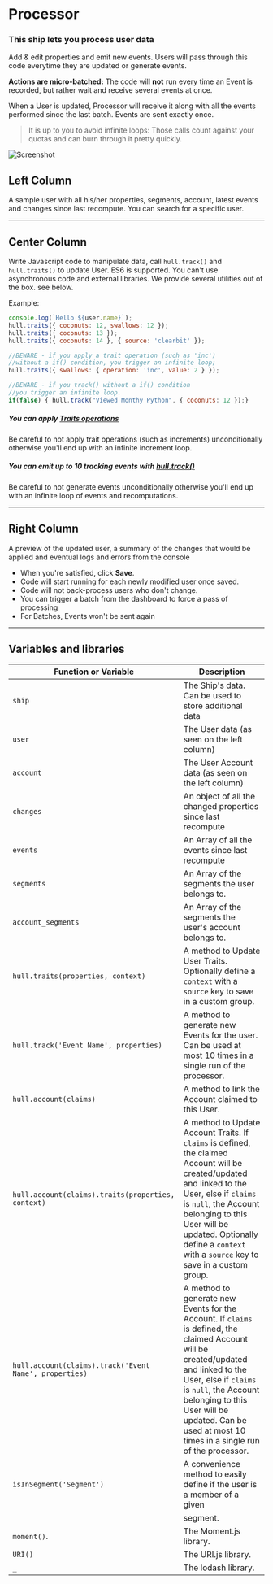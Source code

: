 # Processor

### This ship lets you process user data

Add & edit properties and emit new events. Users will pass through this code everytime they are updated or generate events.

**Actions are micro-batched:** The code will **not** run every time an Event is recorded, but rather wait and receive several events at once.

When a User is updated, Processor will receive it along with all the events performed since the last batch. Events are sent exactly once.

> It is up to you to avoid infinite loops: Those calls count against your quotas and can burn through it pretty quickly.

![Screenshot](screen.png)

## Left Column
A sample user with all his/her properties, segments, account, latest events and changes since last recompute. You can search for a specific user. 

---

## Center Column
Write Javascript code to manipulate data, call `hull.track()` and `hull.traits()` to update User. ES6 is supported. You can't use asynchronous code and external libraries. We provide several utilities out of the box. see below.

Example: 
```js
console.log(`Hello ${user.name}`);
hull.traits({ coconuts: 12, swallows: 12 });
hull.traits({ coconuts: 13 });
hull.traits({ coconuts: 14 }, { source: 'clearbit' });

//BEWARE - if you apply a trait operation (such as 'inc')
//without a if() condition, you trigger an infinite loop;
hull.traits({ swallows: { operation: 'inc', value: 2 } });

//BEWARE - if you track() without a if() condition
//you trigger an infinite loop.
if(false) { hull.track("Viewed Monthy Python", { coconuts: 12 });}
```

##### You can apply [Traits operations](https://github.com/hull/hull-node/blob/master/README.md#usertraitsproperties-context)
Be careful to not apply trait operations (such as increments) unconditionally otherwise you'll end up with an infinite increment loop.

##### You can emit up to 10 tracking events with [hull.track()](https://github.com/hull/hull-node/blob/master/README.md#usertrackevent-props-context)
Be careful to not generate events unconditionally otherwise you'll end up with an infinite loop of events and recomputations.

---

## Right Column
A preview of the updated user, a summary of the changes that would be applied and eventual logs and errors from the console

- When you're satisfied, click **Save**.
- Code will start running for each newly modified user once saved.
- Code will not back-process users who don't change.
- You can trigger a batch from the dashboard to force a pass of processing
- For Batches, Events won't be sent again

---

## Variables and libraries

| Function or Variable                   | Description                                                                |
|----------------------------------------|----------------------------------------------------------------------------|
| `ship`                                 | The Ship's data. Can be used to store additional data                      |
| `user`                                 | The User data (as seen on the left column)                                 |
| `account`                              | The User Account data (as seen on the left column)                         |
| `changes`                              | An object of all the changed properties since last recompute               |
| `events`                               | An Array of all the events since last recompute                            |
| `segments`                             | An Array of the segments the user belongs to.                              |
| `account_segments`                     | An Array of the segments the user's account belongs to.                    |
| `hull.traits(properties, context)`     | A method to Update User Traits. Optionally define a `context` with a `source` key to save in a custom group. |
| `hull.track('Event Name', properties)` | A method to generate new Events for the user. Can be used at most 10 times in a single run of the processor. |
| `hull.account(claims)`                 | A method to link the Account claimed to this User.                         |
| `hull.account(claims).traits(properties, context)` | A method to Update Account Traits. If `claims` is defined, the claimed Account will be created/updated and linked to the User, else if `claims` is `null`, the Account belonging to this User will be updated. Optionally define a `context` with a `source` key to save in a custom group. |
| `hull.account(claims).track('Event Name', properties)` | A method to generate new Events for the Account.  If `claims` is defined, the claimed Account will be created/updated and linked to the User, else if `claims` is `null`, the Account belonging to this User will be updated. Can be used at most 10 times in a single run of the processor. |
| `isInSegment('Segment')`               | A convenience method to easily define if the user is a member of a given   |
|                                        | segment.                                                                   |
| `moment()`.                            | The Moment.js library.                                                     |
| `URI()`                                | The URI.js library.                                                        |
| `_`                                    | The lodash library.                                                        |

